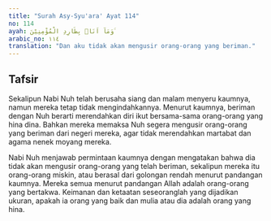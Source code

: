 ```yaml
---
title: "Surah Asy-Syu'ara' Ayat 114"
no: 114
ayah: وَمَآ اَنَا۠ بِطَارِدِ الْمُؤْمِنِيْنَ ۚ 
arabic_no: ١١٤
translation: "Dan aku tidak akan mengusir orang-orang yang beriman."
---
```


## Tafsir

Sekalipun Nabi Nuh telah berusaha siang dan malam menyeru kaumnya, namun mereka tetap tidak mengindahkannya. Menurut kaumnya, beriman dengan Nuh berarti merendahkan diri ikut bersama-sama orang-orang yang hina dina. Bahkan mereka memaksa Nuh segera mengusir orang-orang yang beriman dari negeri mereka, agar tidak merendahkan martabat dan agama nenek moyang mereka.

Nabi Nuh menjawab permintaan kaumnya dengan mengatakan bahwa dia tidak akan mengusir orang-orang yang telah beriman, sekalipun mereka itu orang-orang miskin, atau berasal dari golongan rendah menurut pandangan kaumnya. Mereka semua menurut pandangan Allah adalah orang-orang yang bertakwa. Keimanan dan ketaatan seseoranglah yang dijadikan ukuran, apakah ia orang yang baik dan mulia atau dia adalah orang yang hina.